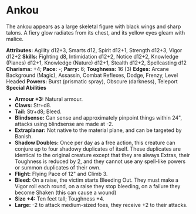 # Ankou

The ankou appears as a large skeletal figure with black wings and
sharp talons. A fiery glow radiates from its chest, and its yellow eyes
gleam with malice.

**Attributes:** Agility d12+3, Smarts d12, Spirit d12+1, Strength d12+3,
Vigor d12+2
**Skills:** Fighting d8, Intimidation d12+2, Notice d12+2, Knowledge
(Planes) d12+1, Knowledge (Nature) d12+1, Stealth d12+2, Spellcasting
d12
**Charisma:** +4; **Pace:** -; **Parry:** 6; **Toughness:** 16 (3)
**Edges:** Arcane Background (Magic), Assassin, Combat Reflexes, Dodge,
Frenzy, Level Headed
**Powers:** Burst (prismatic spray), Obscure (darkness), Teleport
**Special Abilities**

- **Armour +3:** Natural armour.
- **Claws:** Str+d8.
- **Tail:** Str+d8; Bleed.
- **Blindsense:** Can sense and approximately pinpoint things within
24", attacks using blindsense are made at -2.
- **Extraplanar:** Not native to the material plane, and can be targeted
by Banish.
- **Shadow Doubles:** Once per day as a free action, this creature can
conjure up to four shadowy duplicates of itself. These duplicates are
identical to the original creature except that they are always Extras,
their Toughness is reduced by 2, and they cannot use any spell-like
powers or summon duplicates of their own.
- **Flight:** Flying Pace of 12" and Climb 3.
- **Bleed:** On a raise, the victim starts Bleeding Out. They must make
a Vigor roll each round, on a raise they stop bleeding, on a failure
they become Shaken (this can cause a wound)
- **Size +4:** Ten feet tall; Toughness +4.
- **Large:** -2 to attack medium-sized foes, they receive +2 to their
attacks.
